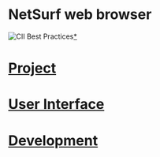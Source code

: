 NetSurf web browser
===================

![CII Best Practices](https://bestpractices.coreinfrastructure.org/projects/1037/badge)[*](https://bestpractices.coreinfrastructure.org/projects/1037)

# [Project](docs/project.md)
# [User Interface](docs/user-interface.md)
# [Development](docs/development.md)
